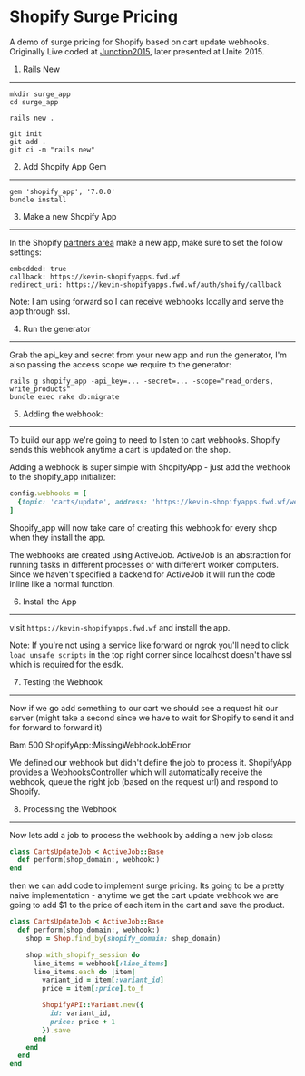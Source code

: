 Shopify Surge Pricing
=====================

A demo of surge pricing for Shopify based on cart update webhooks. Originally Live coded at [Junction2015](http://hackjunction.com/), later presented at Unite 2015.


1. Rails New
------------

```
mkdir surge_app
cd surge_app

rails new .

git init
git add .
git ci -m "rails new"
```


2. Add Shopify App Gem
----------------------

```
gem 'shopify_app', '7.0.0'
bundle install
```


3. Make a new Shopify App
-------------------------

In the Shopify [partners area](https://app.shopify.com/services/partners/auth/login) make a new app, make sure to set the follow settings:

```
embedded: true
callback: https://kevin-shopifyapps.fwd.wf
redirect_uri: https://kevin-shopifyapps.fwd.wf/auth/shoify/callback
```

Note: I am using forward so I can receive webhooks locally and serve the app through ssl.


4. Run the generator
--------------------

Grab the api_key and secret from your new app and run the generator, I'm also passing the access scope we require to the generator:

```
rails g shopify_app -api_key=... -secret=... -scope="read_orders, write_products"
bundle exec rake db:migrate
```


5. Adding the webhook:
----------------------

To build our app we're going to need to listen to cart webhooks. Shopify sends this webhook anytime a cart is updated on the shop.

Adding a webhook is super simple with ShopifyApp - just add the webhook to the shopify_app initializer:

```ruby
config.webhooks = [
  {topic: 'carts/update', address: 'https://kevin-shopifyapps.fwd.wf/webhooks/carts_update', format: 'json'}
]
```

Shopify_app will now take care of creating this webhook for every shop when they install the app.

The webhooks are created using ActiveJob. ActiveJob is an abstraction for running tasks in different processes or with different worker computers. Since we haven't specified a backend for ActiveJob it will run the code inline like a normal function.


6. Install the App
-----------------------

visit `https://kevin-shopifyapps.fwd.wf` and install the app.

Note: If you're not using a service like forward or ngrok you'll need to click `load unsafe scripts` in the top right corner since localhost doesn't have ssl which is required for the esdk.


7. Testing the Webhook
----------------------

Now if we go add something to our cart we should see a request hit our server (might take a second since we have to wait for Shopify to send it and for forward to forward it)

Bam 500 ShopifyApp::MissingWebhookJobError

We defined our webhook but didn't define the job to process it. ShopifyApp provides a WebhooksController which will automatically receive the webhook, queue the right job (based on the request url) and respond to Shopify.


8. Processing the Webhook
------------------------

Now lets add a job to process the webhook by adding a new job class:

```ruby
class CartsUpdateJob < ActiveJob::Base
  def perform(shop_domain:, webhook:)
end
```

then we can add code to implement surge pricing. Its going to be a pretty naive implementation - anytime we get the cart update webhook we are going to add $1 to the price of each item in the cart and save the product.

```ruby
class CartsUpdateJob < ActiveJob::Base
  def perform(shop_domain:, webhook:)
    shop = Shop.find_by(shopify_domain: shop_domain)

    shop.with_shopify_session do
      line_items = webhook[:line_items]
      line_items.each do |item|
        variant_id = item[:variant_id]
        price = item[:price].to_f

        ShopifyAPI::Variant.new({
          id: variant_id,
          price: price + 1
        }).save
      end
    end
  end
end
```
